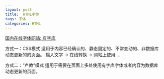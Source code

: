 ```yaml
---
layout: post
title:  HTML字体
tags: 字体
categories: HTML
--- 
```





[国内在线字体网站: 有字库][1]

方式一：CSS模式
适用于内容已经确认的、静态固定的、不常变动的、非数据库动态更新的的页面。
输入文字 → 在线转换 → 网站上使用.... 


方式二：“卢教”模式 
适用于需要在页面上多处使用有字库字体或者内容为数据库动态更新的页面。

[1]:	http://www.youziku.com/